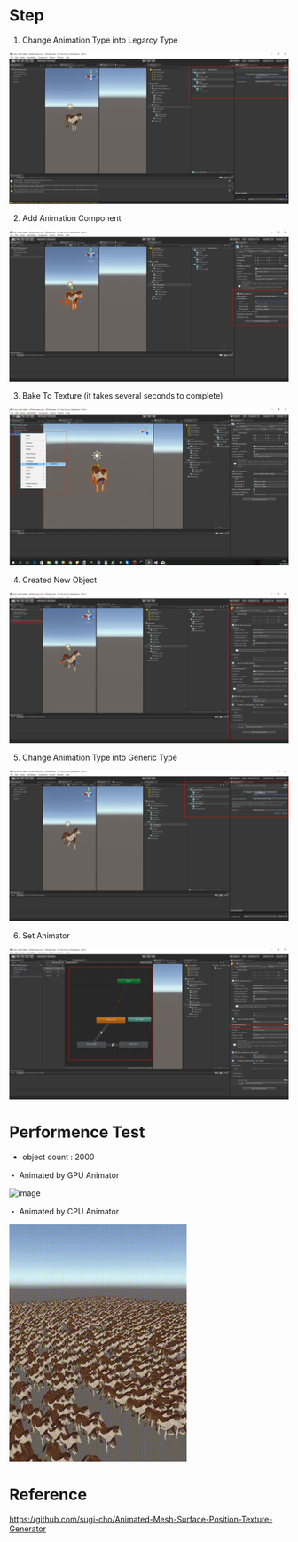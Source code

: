 # Step


1. Change Animation Type into Legarcy Type

![image](https://github.com/boyrock/GPUAnimator/blob/master/SampleImage/s00_.png)

2. Add Animation Component

![image](https://github.com/boyrock/GPUAnimator/blob/master/SampleImage/s01.png)

3. Bake To Texture (it takes several seconds to complete)

![image](https://github.com/boyrock/GPUAnimator/blob/master/SampleImage/s02.png)

4. Created New Object

![image](https://github.com/boyrock/GPUAnimator/blob/master/SampleImage/s03.png)

5. Change Animation Type into Generic Type

![image](https://github.com/boyrock/GPUAnimator/blob/master/SampleImage/s04.png)

6. Set Animator

![image](https://github.com/boyrock/GPUAnimator/blob/master/SampleImage/s05.png)


# Performence Test
- object count : 2000

・ Animated by GPU Animator

![image](https://github.com/boyrock/GPUAnimator/blob/master/SampleImage/gpu.gif)


・ Animated by CPU Animator

![image](https://github.com/boyrock/GPUAnimator/blob/master/SampleImage/cpu.gif)


# Reference

https://github.com/sugi-cho/Animated-Mesh-Surface-Position-Texture-Generator
